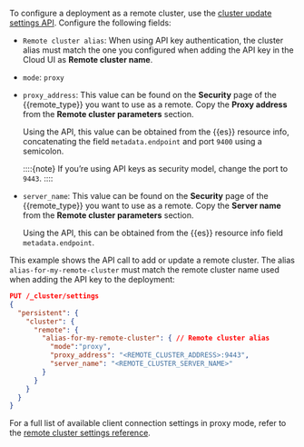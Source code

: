 <!--
This snippet is in use in the following locations:
- ec-remote-cluster-same-ess.md
- ec-remote-cluster-other-ess.md
- ec-remote-cluster-ece.md
- ece-remote-cluster-same-ece.md
- ece-remote-cluster-other-ece.md
- ece-remote-cluster-ess.md

It requires remote_type substitution to be defined
-->
To configure a deployment as a remote cluster, use the [cluster update settings API](https://www.elastic.co/docs/api/doc/elasticsearch/operation/operation-cluster-put-settings). Configure the following fields:

* `Remote cluster alias`: When using API key authentication, the cluster alias must match the one you configured when adding the API key in the Cloud UI as **Remote cluster name**.
* `mode`: `proxy`
* `proxy_address`: This value can be found on the **Security** page of the {{remote_type}} you want to use as a remote. Copy the **Proxy address** from the **Remote cluster parameters** section. 
   
   Using the API, this value can be obtained from the {{es}} resource info, concatenating the field `metadata.endpoint` and port `9400` using a semicolon.

  ::::{note}
  If you’re using API keys as security model, change the port to `9443`.
  ::::

* `server_name`: This value can be found on the **Security** page of the {{remote_type}} you want to use as a remote. Copy the **Server name** from the **Remote cluster parameters** section. 
   
   Using the API, this can be obtained from the {{es}} resource info field `metadata.endpoint`.

This example shows the API call to add or update a remote cluster. The alias `alias-for-my-remote-cluster` must match the remote cluster name used when adding the API key to the deployment:

```json
PUT /_cluster/settings
{
  "persistent": {
    "cluster": {
      "remote": {
        "alias-for-my-remote-cluster": { // Remote cluster alias
          "mode":"proxy",
          "proxy_address": "<REMOTE_CLUSTER_ADDRESS>:9443",
          "server_name": "<REMOTE_CLUSTER_SERVER_NAME>"
        }
      }
    }
  }
}
```

For a full list of available client connection settings in proxy mode, refer to the [remote cluster settings reference](elasticsearch://reference/elasticsearch/configuration-reference/remote-clusters.md#remote-cluster-proxy-settings).
